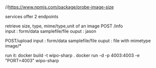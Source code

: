 //https://www.npmjs.com/package/probe-image-size

services offer 2 endpoints

retrieve size, type, mime/type,unit of an image
POST /info  
 input : form/data samplefile/file
 ouput : jason
 
 POST/upload
  input : form/data samplefile/file
  ouput :  file with mimetype image/*
  
  
run it:
docker build -t wipo-sharp .
docker run -d -p 4003:4003 -e "PORT=4003" wipo-sharp
